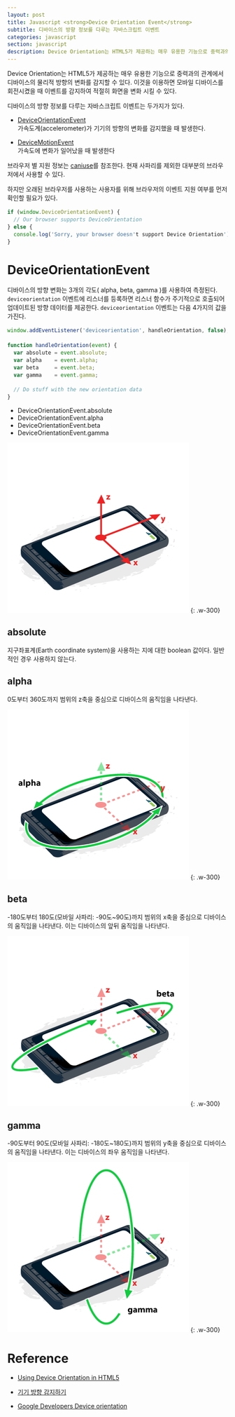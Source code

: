 ```yaml
---
layout: post
title: Javascript <strong>Device Orientation Event</strong>
subtitle: 디바이스의 방향 정보를 다루는 자바스크립트 이벤트
categories: javascript
section: javascript
description: Device Orientation는 HTML5가 제공하는 매우 유용한 기능으로 중력과의 관계에서 디바이스의 물리적 방향의 변화를 감지할 수 있다. 이것을 이용하면 모바일 디바이스를 회전시켰을 때 이벤트를 감지하여 적절히 화면을 변화 시킬 수 있다.
---
```


Device Orientation는 HTML5가 제공하는 매우 유용한 기능으로 중력과의 관계에서 디바이스의 물리적 방향의 변화를 감지할 수 있다. 이것을 이용하면 모바일 디바이스를 회전시켰을 때 이벤트를 감지하여 적절히 화면을 변화 시킬 수 있다.

디바이스의 방향 정보를 다루는 자바스크립트 이벤트는 두가지가 있다.

- [DeviceOrientationEvent](https://developer.mozilla.org/ko/docs/Web/API/DeviceOrientationEvent)  
  가속도계(accelerometer)가 기기의 방향의 변화를 감지했을 때 발생한다.

- [DeviceMotionEvent](https://developer.mozilla.org/ko/docs/Web/API/DeviceMotionEvent)  
  가속도에 변화가 일어났을 때 발생한다

브라우저 별 지원 정보는 [caniuse](http://caniuse.com/#search=DeviceOrientation)를 참조한다. 현재 사파리를 제외한 대부분의 브라우저에서 사용할 수 있다.

하지만 오래된 브라우저를 사용하는 사용자를 위해 브라우저의 이벤트 지원 여부를 먼저 확인할 필요가 있다.

```javascript
if (window.DeviceOrientationEvent) {
  // Our browser supports DeviceOrientation
} else {
  console.log('Sorry, your browser doesn't support Device Orientation');
}
```

# DeviceOrientationEvent

디바이스의 방향 변화는 3개의 각도( alpha, beta, gamma )를 사용하여 측정된다. `deviceorientation` 이벤트에 리스너를 등록하면 리스너 함수가 주기적으로 호출되어 업데이트된 방향 데이터를 제공한다. `deviceorientation` 이벤트는 다음 4가지의 값을 가진다.

```javascript
window.addEventListener('deviceorientation', handleOrientation, false);

function handleOrientation(event) {
  var absolute = event.absolute;
  var alpha    = event.alpha;
  var beta     = event.beta;
  var gamma    = event.gamma;

  // Do stuff with the new orientation data
}
```
- DeviceOrientationEvent.absolute
- DeviceOrientationEvent.alpha
- DeviceOrientationEvent.beta
- DeviceOrientationEvent.gamma

![deviceorientation-angles](/img/deviceorientation-angles.png)
{: .w-300}

## absolute

지구좌표계(Earth coordinate system)을 사용하는 지에 대한 boolean 값이다. 일반적인 경우 사용하지 않는다.

## alpha

0도부터 360도까지 범위의 z축을 중심으로 디바이스의 움직임을 나타낸다.

![deviceorientation-angles](/img/deviceorientation-alpha.png)
{: .w-300}

## beta

-180도부터 180도(모바일 사파리: -90도~90도)까지 범위의 x축을 중심으로 디바이스의 움직임을 나타낸다. 이는 디바이스의 앞뒤 움직임을 나타낸다.

![deviceorientation-angles](/img/deviceorientation-beta.png)
{: .w-300}

## gamma

-90도부터 90도(모바일 사파리: -180도~180도)까지 범위의 y축을 중심으로 디바이스의 움직임을 나타낸다. 이는 디바이스의 좌우 움직임을 나타낸다.

![deviceorientation-angles](/img/deviceorientation-gamma.png)
{: .w-300}

# Reference

* [Using Device Orientation in HTML5](http://www.sitepoint.com/using-device-orientation-html5/)

* [기기 방향 감지하기](https://developer.mozilla.org/ko/docs/WebAPI/Detecting_device_orientation)

* [Google Developers Device orientation](https://developers.google.com/web/fundamentals/native-hardware/device-orientation/)
